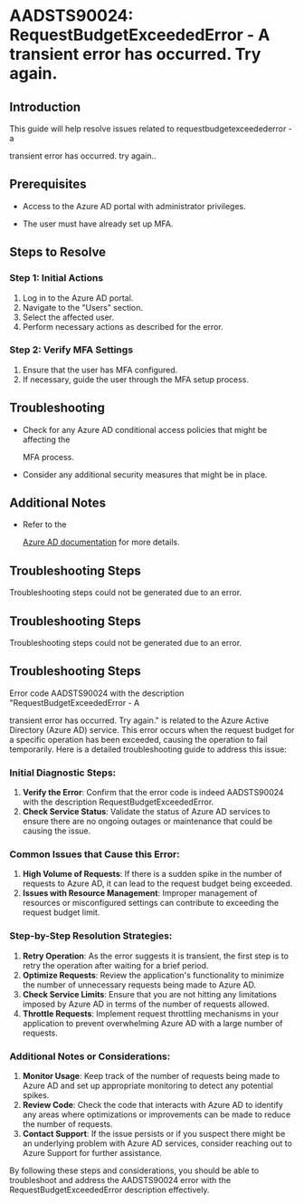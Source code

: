 # AADSTS90024: RequestBudgetExceededError - A transient error has occurred. Try again.


## Introduction

This guide will help resolve issues related to requestbudgetexceedederror - a

transient error has occurred. try again..


## Prerequisites


* Access to the Azure AD portal with administrator privileges.

* The user must have already set up MFA.


## Steps to Resolve


### Step 1: Initial Actions

1. Log in to the Azure AD portal.
2. Navigate to the "Users" section.
3. Select the affected user.
4. Perform necessary actions as described for the error.


### Step 2: Verify MFA Settings

1. Ensure that the user has MFA configured.
2. If necessary, guide the user through the MFA setup process.


## Troubleshooting


* Check for any Azure AD conditional access policies that might be affecting the

  MFA process.

* Consider any additional security measures that might be in place.


## Additional Notes


* Refer to the

  [Azure AD 
documentation](https://learn.microsoft.com/en-us/azure/active-directory/)
  for more details.


## Troubleshooting Steps

Troubleshooting steps could not be generated due to an error.


## Troubleshooting Steps

Troubleshooting steps could not be generated due to an error.


## Troubleshooting Steps

Error code AADSTS90024 with the description "RequestBudgetExceededError - A

transient error has occurred. Try again." is related to the Azure Active
Directory (Azure AD) service. This error occurs when the request budget for a
specific operation has been exceeded, causing the operation to fail temporarily.
Here is a detailed troubleshooting guide to address this issue:


### Initial Diagnostic Steps:

1. **Verify the Error**: Confirm that the error code is indeed AADSTS90024 with
   the description RequestBudgetExceededError.
2. **Check Service Status**: Validate the status of Azure AD services to ensure
   there are no ongoing outages or maintenance that could be causing the issue.


### Common Issues that Cause this Error:

1. **High Volume of Requests**: If there is a sudden spike in the number of
   requests to Azure AD, it can lead to the request budget being exceeded.
2. **Issues with Resource Management**: Improper management of resources or
   misconfigured settings can contribute to exceeding the request budget limit.


### Step-by-Step Resolution Strategies:

1. **Retry Operation**: As the error suggests it is transient, the first step is
   to retry the operation after waiting for a brief period.
2. **Optimize Requests**: Review the application's functionality to minimize the
   number of unnecessary requests being made to Azure AD.
3. **Check Service Limits**: Ensure that you are not hitting any limitations
   imposed by Azure AD in terms of the number of requests allowed.
4. **Throttle Requests**: Implement request throttling mechanisms in your
   application to prevent overwhelming Azure AD with a large number of requests.


### Additional Notes or Considerations:

1. **Monitor Usage**: Keep track of the number of requests being made to Azure
   AD and set up appropriate monitoring to detect any potential spikes.
2. **Review Code**: Check the code that interacts with Azure AD to identify any
   areas where optimizations or improvements can be made to reduce the number of
   requests.
3. **Contact Support**: If the issue persists or if you suspect there might be
   an underlying problem with Azure AD services, consider reaching out to Azure
   Support for further assistance.

By following these steps and considerations, you should be able to troubleshoot
and address the AADSTS90024 error with the RequestBudgetExceededError
description effectively.